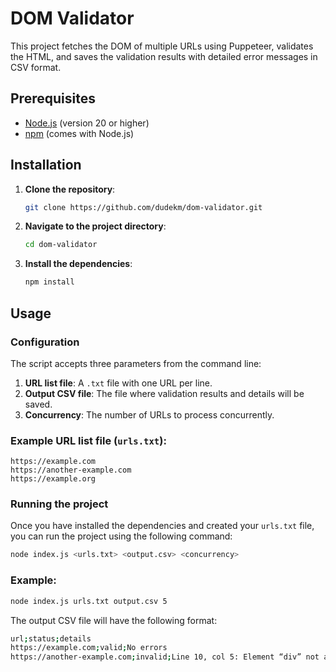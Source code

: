 # DOM Validator

This project fetches the DOM of multiple URLs using Puppeteer, validates the HTML, and saves the validation results with detailed error messages in CSV format.

## Prerequisites

- [Node.js](https://nodejs.org/) (version 20 or higher)
- [npm](https://www.npmjs.com/) (comes with Node.js)

## Installation

1. **Clone the repository**:

    ```bash
    git clone https://github.com/dudekm/dom-validator.git
    ```

2. **Navigate to the project directory**:

    ```bash
    cd dom-validator
    ```

3. **Install the dependencies**:

    ```bash
    npm install
    ```

## Usage

### Configuration

The script accepts three parameters from the command line:

1. **URL list file**: A `.txt` file with one URL per line.
2. **Output CSV file**: The file where validation results and details will be saved.
3. **Concurrency**: The number of URLs to process concurrently.

### Example URL list file (`urls.txt`):

```
https://example.com
https://another-example.com
https://example.org
```


### Running the project

Once you have installed the dependencies and created your `urls.txt` file, you can run the project using the following command:

```bash
node index.js <urls.txt> <output.csv> <concurrency>
```

### Example:

```bash
node index.js urls.txt output.csv 5
```

The output CSV file will have the following format:

```bash
url;status;details
https://example.com;valid;No errors
https://another-example.com;invalid;Line 10, col 5: Element “div” not allowed as child of element “span” (rule: "element-name")
```
